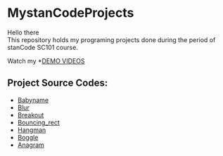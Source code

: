 # MystanCodeProjects
Hello there\
This repository holds my programing projects done during the period of stanCode SC101 course.

Watch my *[DEMO VIDEOS](https://drive.google.com/drive/folders/1Gi3bn9qPW_gR0ISyGzVPLd5Bztdvd7rF?fbclid=IwAR36BW3v_bHn-Idsh-0_ROSWLwrXOzoervZId25OOzH2LX4b6FCGDfULdDg)

## Project Source Codes:
* [Babyname](https://github.com/ChinyiCho/MystanCodeProjects/tree/main/Projects/babyname)
* [Blur](https://github.com/ChinyiCho/MystanCodeProjects/tree/main/Projects/blur)
* [Breakout](https://github.com/ChinyiCho/MystanCodeProjects/tree/main/Projects/breakout)
* [Bouncing_rect](https://github.com/ChinyiCho/MystanCodeProjects/tree/main/Projects/bouncing_rect)
* [Hangman](https://github.com/ChinyiCho/MystanCodeProjects/tree/main/Projects/hangman)
* [Boggle](https://github.com/ChinyiCho/MystanCodeProjects/tree/main/Projects/boggle)
* [Anagram](https://github.com/ChinyiCho/MystanCodeProjects/tree/main/Projects/anagram)
